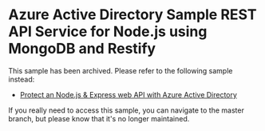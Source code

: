 # Azure Active Directory Sample REST API Service for Node.js using MongoDB and Restify

This sample has been archived. Please refer to the following sample instead:

* [Protect an Node.js & Express web API with Azure Active Directory](https://github.com/Azure-Samples/ms-identity-javascript-react-tutorial/tree/main/3-Authorization-II/1-call-api)

If you really need to access this sample, you can navigate to the master branch, but please know that it's no longer maintained.

